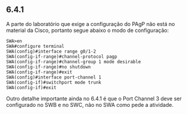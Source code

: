 ## 6.4.1

A parte do laboratório que exige a configuração do PAgP não está no material da Cisco, portanto segue abaixo o modo de configuração:

```
SWA>en
SWA#configure terminal
SWA(config)#interface range g0/1-2
SWA(config-if-range)#channel-protocol pagp
SWA(config-if-range)#channel-group 1 mode desirable
SWA(config-if-range)#no shutdown
SWA(config-if-range)#exit
SWA(config)#interface port-channel 1
SWA(config-if)#switchport mode trunk
SWA(config-if)#exit

```

Outro detalhe importante ainda no 6.4.1 é que o Port Channel 3 deve ser configurado no SWB e no SWC, não no SWA como pede a atividade.